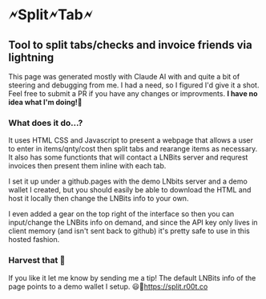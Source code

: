 # 🗲Split🗲Tab🗲

## Tool to split tabs/checks and invoice friends via lightning ##

This page was generated mostly with Claude AI with and quite a bit of steering and debugging from me. I had a need, so I figured I'd give it a shot. Feel free to submit a PR if you have any changes or improvments. **I have no idea what I'm doing!**🫠

### What does it do...? ###

It uses HTML CSS and Javascript to present a webpage that allows a user to enter in items/qnty/cost then split tabs and rearange items as necessary.
It also has some functionts that will contact a LNBits server and requrest invoices then present them inline with each tab.

I set it up under a github.pages with the demo LNbits server and a demo wallet I created, but you should easily be able to download the HTML and host it locally then change the LNBits info to your own. 

I even added a gear on the top right of the interface so then you can input/change the LNBits info on demand, and since the API key only lives in client memory (and isn't sent back to github) it's pretty safe to use in this hosted fashion.

### Harvest that 🌽 ###

If you like it let me know by sending me a tip! The default LNBits info of the page points to a demo wallet I setup. 😃🫴https://split.r00t.co


